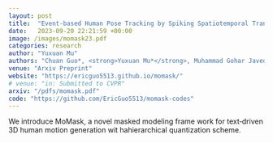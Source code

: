 ```yaml
---
layout: post
title:  "Event‐based Human Pose Tracking by Spiking Spatiotemporal Transformer"
date:   2023-09-20 22:21:59 +00:00
image: /images/momask23.pdf
categories: research
author: "Yuxuan Mu"
authors: "Chuan Guo*, <strong>Yuxuan Mu*</strong>, Muhammad Gohar Javed*, Sen Wang, Li cheng"
venue: "Arxiv Preprint"
website: "https://ericguo5513.github.io/momask/"
# venue: "in: Submitted to CVPR"
arxiv: "/pdfs/momask.pdf"
code: "https://github.com/EricGuo5513/momask-codes"
---
```

We introduce MoMask, a novel masked modeling frame work for text‐driven 3D human motion generation wit hahierarchical quantization scheme.